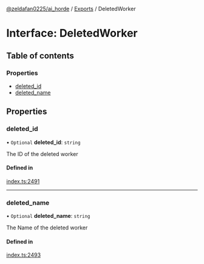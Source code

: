 [@zeldafan0225/ai_horde](../README.md) / [Exports](../modules.md) / DeletedWorker

# Interface: DeletedWorker

## Table of contents

### Properties

- [deleted\_id](DeletedWorker.md#deleted_id)
- [deleted\_name](DeletedWorker.md#deleted_name)

## Properties

### deleted\_id

• `Optional` **deleted\_id**: `string`

The ID of the deleted worker

#### Defined in

[index.ts:2491](https://github.com/ZeldaFan0225/ai_horde/blob/bd3c116/index.ts#L2491)

___

### deleted\_name

• `Optional` **deleted\_name**: `string`

The Name of the deleted worker

#### Defined in

[index.ts:2493](https://github.com/ZeldaFan0225/ai_horde/blob/bd3c116/index.ts#L2493)
